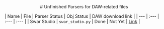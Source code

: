 <div align="center">
# Unfinished Parsers for DAW-related files
</div>

| Name | File | Parser Status | Obj Status | DAW download link | 
| --- | :--- | :--- | :--- |
| Swar Studio | ```swar_studio.py``` | Done | Not Yet | [Link](https://www.swarvst.com/SwarStudio/) |
